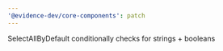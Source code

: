 ```yaml
---
'@evidence-dev/core-components': patch
---
```


SelectAllByDefault conditionally checks for strings + booleans
